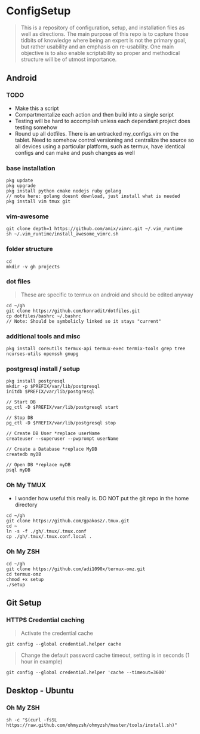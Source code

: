 # ConfigSetup
> This is a repository of configuration, setup, and installation files as well as directions.  The main purpose of this repo is to capture those tidbits of knowledge where being an expert is not the primary goal, but rather usability and an emphasis on re-usability.  One main objective is to also enable scriptability so proper and methodical structure will be of utmost importance.

## Android
### TODO
 - Make this a script
 - Compartmentalize each action and then build into a single script
 - Testing will be hard to accomplish unless each dependant project does testing somehow
 - Round up all dotfiles.  There is an untracked my_configs.vim on the tablet.  Need to somehow control versioning and centralize the source so all devices using a particular platform, such as termux, have identical configs and can make and push changes as well
### base installation
```
pkg update
pkg upgrade
pkg install python cmake nodejs ruby golang
// note here: golang doesnt download, just install what is needed
pkg install vim tmux git
```

### vim-awesome
```
git clone depth=1 https://github.com/amix/vimrc.git ~/.vim_runtime
sh ~/.vim_runtime/install_awesome_vimrc.sh
```

### folder structure
```
cd
mkdir -v gh projects
```

### dot files
> These are specific to termux on android and should be edited anyway
```
cd ~/gh
git clone https://github.com/konradit/dotfiles.git
cp dotfiles/bashrc ~/.bashrc
// Note: Should be symbolicly linked so it stays "current"
```

### additional tools and misc
```
pkg install coreutils termux-api termux-exec termix-tools grep tree ncurses-utils openssh gnupg
```

### postgresql install / setup
```
pkg install postgresql
mkdir -p $PREFIX/var/lib/postgresql
initdb $PREFIX/var/lib/postgresql

// Start DB
pg_ctl -D $PREFIX/var/lib/postgresql start

// Stop DB
pg_ctl -D $PREFIX/var/lib/postgresql stop

// Create DB User *replace userName
createuser --superuser --pwprompt userName

// Create a Database *replace MyDB
createdb myDB

// Open DB *replace myDB
psql myDB
```

### Oh My TMUX
- I wonder how useful this really is. DO NOT put the git repo in the home directory
```
cd ~/gh
git clone https://github.com/gpakosz/.tmux.git
cd ~
ln -s -f ./gh/.tmux/.tmux.conf
cp ./gh/.tmux/.tmux.conf.local .
```

### Oh My ZSH
```
cd ~/gh
git clone https://github.com/adi1090x/termux-omz.git
cd termux-omz
chmod +x setup
./setup
```

## Git Setup

### HTTPS Credential caching
> Activate the credential cache
```
git config --global credential.helper cache
```
> Change the default password cache timeout, setting is in seconds (1 hour in example)
```
git config --global credential.helper 'cache --timeout=3600'
```
## Desktop - Ubuntu
### Oh My ZSH
```sh -c "$(curl -fsSL https://raw.github.com/ohmyzsh/ohmyzsh/master/tools/install.sh)" ```
